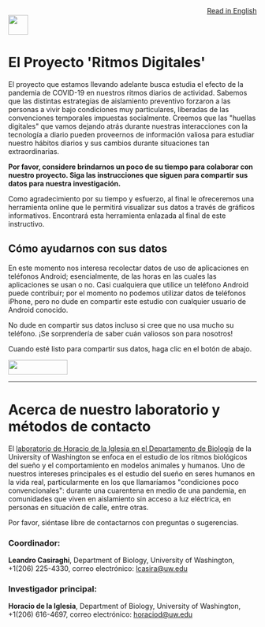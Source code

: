<div style="text-align: right"><a href="https://delaiglesialab.github.io/DigitalRhythmsProject">Read in English</a></div>
<img src="https://icons-for-free.com/iconfiles/png/512/Android-1320568265274623818.png" height="40" width="40">

# El Proyecto 'Ritmos Digitales'

El proyecto que estamos llevando adelante busca estudia el efecto de la pandemia de COVID-19 en nuestros ritmos diarios de actividad. Sabemos que las distintas estrategias de aislamiento preventivo forzaron a las personas a vivir bajo condiciones muy particulares, liberadas de las convenciones temporales impuestas socialmente. Creemos que las "huellas digitales" que vamos dejando atrás durante nuestras interacciones con la tecnología a diario pueden proveernos de información valiosa para estudiar nuestro hábitos diarios y sus cambios durante situaciones tan extraordinarias.

**Por favor, considere brindarnos un poco de su tiempo para colaborar con nuestro proyecto. Siga las instrucciones que siguen para compartir sus datos para nuestra investigación.**


Como agradecimiento por su tiempo y esfuerzo, al final le ofreceremos una herramienta online que le permitirá visualizar sus datos a través de gráficos informativos. Encontrará esta herramienta enlazada al final de este instructivo.

## Cómo ayudarnos con sus datos

En este momento nos interesa recolectar datos de uso de aplicaciones en teléfonos Android; esencialmente, de las horas en las cuales las aplicaciones se usan o no. Casi cualquiera que utilice un teléfono Android puede contribuir; por el momento no podemos utilizar datos de teléfonos iPhone, pero no dude en compartir este estudio con cualquier usuario de Android conocido.

No dude en compartir sus datos incluso si cree que no usa mucho su teléfono. ¡Se sorprendería de saber cuán valiosos son para nosotros!

Cuando esté listo para compartir sus datos, haga clic en el botón de abajo.


[<img src="https://user-images.githubusercontent.com/42762378/101787108-bd8e1980-3b24-11eb-93db-17a75fb16952.png" height="30" width="120">](https://delaiglesialab.github.io/DigitalRhythmsProject/es/2_landing_page_es)

<hr>

# Acerca de nuestro laboratorio y métodos de contacto

El <a href="http://depts.washington.edu/delaiglesialab/wordpress/">laboratorio de Horacio de la Iglesia en el Departamento de Biología</a> de la University of Washington se enfoca en el estudio de los ritmos biológicos del sueño y el comportamiento en modelos animales y humanos. Uno de nuestros intereses principales es el estudio del sueño en seres humanos en la vida real, particularmente en los que llamaríamos "condiciones poco convencionales": durante una cuarentena en medio de una pandemia, en comunidades que viven en aislamiento sin acceso a luz eléctrica, en personas en situación de calle, entre otras.

Por favor, siéntase libre de contactarnos con preguntas o sugerencias.

### Coordinador:

**Leandro Casiraghi**, Department of Biology, University of Washington, +1(206) 225-4330,
correo electrónico: <a href="mailto:lcasira@uw.edu">lcasira@uw.edu</a>

### Investigador principal:

**Horacio de la Iglesia**, Department of Biology, University of Washington, +1(206) 616-4697,
correo electrónico: <a href="mailto:horaciod@uw.edu">horaciod@uw.edu</a>
